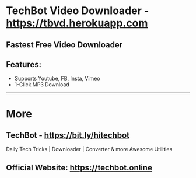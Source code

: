 # TechBot Video Downloader - https://tbvd.herokuapp.com
Fastest Free Video Downloader
-----------------

Features:
--------

* Supports Youtube, FB, Insta, Vimeo
* 1-Click MP3 Download
---

# More
## TechBot - https://bit.ly/hitechbot
Daily Tech Tricks | Downloader | Converter & more Awesome Utilities

## Official Website: https://techbot.online

